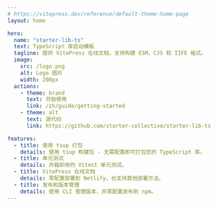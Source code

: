 ```yaml
---
# https://vitepress.dev/reference/default-theme-home-page
layout: home

hero:
  name: "starter-lib-ts"
  text: TypeScript 库启动模板
  tagline: 提供 VitePress 在线文档，支持构建 ESM、CJS 和 IIFE 格式。
  image:
    src: /logo.png
    alt: Logo 图片
    width: 200px
  actions:
    - theme: brand
      text: 开始使用
      link: /zh/guide/getting-started
    - theme: alt
      text: 源代码
      link: https://github.com/starter-collective/starter-lib-ts

features:
  - title: 使用 tsup 打包
    details: 使用 tsup 构建包 - 无需配置即可打包您的 TypeScript 库。
  - title: 单元测试
    details: 开箱即用的 Vitest 单元测试。
  - title: VitePress 在线文档
    details: 零配置部署到 Netlify，也支持其他部署方法。
  - title: 发布和版本管理
    details: 使用 CLI 管理版本，并零配置发布到 npm。
---
```


